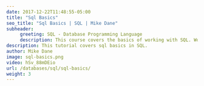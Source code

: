 ```yaml
---
date: 2017-12-22T11:48:55-05:00
title: "Sql Basics"
seo_title: "Sql Basics | SQL | Mike Dane"
subheader:
     greeting: SQL - Database Programming Language
     description: This course covers the basics of working with SQL. Work your way through the videos/articles and I'll teach you everything you need to know to interact with database management systems and create powerful relational databases!
description: This tutorial covers sql basics in SQL.
author: Mike Dane
image: sql-basics.png
video: hSv_88mDEio
url: /databases/sql/sql-basics/
weight: 3
---
```


